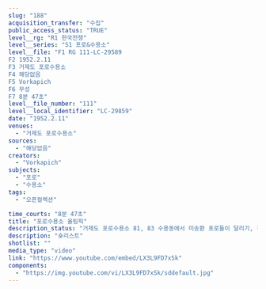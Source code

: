 ```yaml
---
slug: "188"
acquisition_transfer: "수집"
public_access_status: "TRUE"
level__rg: "R1 한국전쟁"
level__series: "S1 포로&수용소"
level__file: "F1 RG 111-LC-29589
F2 1952.2.11 
F3 거제도 포로수용소
F4 해당없음
F5 Vorkapich
F6 무성
F7 8분 47초"
level__file_number: "111"
level__local_identifier: "LC-29859"
date: "1952.2.11"
venues: 
  - "거제도 포로수용소"
sources: 
  - "해당없음"
creators: 
  - "Vorkapich"
subjects: 
  - "포로"
  - "수용소"
tags: 
  - "오픈컬렉션"

time_courts: "8분 47초"
title: "포로수용소 올림픽"
description_status: "거제도 포로수용소 81, 83 수용동에서 미송환 포로들이 달리기, 장애물 경기, 기마전, 응원전 등을 하고 있는 모습을 담은 영상이다. 영상 촬영 당시는 '친공'포로와 '반공'포로 간의 갈등이 격화되고 '친공'포로에 대한 폭력이 자행되고 있었지만 이 영상은 그러한 맥락에서 벗어나 있다."
description: "숏리스트"
shotlist: ""
media_type: "video"
link: "https://www.youtube.com/embed/LX3L9FD7xSk"
components: 
  - "https://img.youtube.com/vi/LX3L9FD7xSk/sddefault.jpg"
---
```

